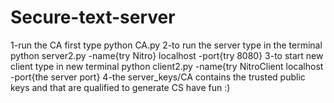 # Secure-text-server
1-run the CA first type
python CA.py
2-to run the server type in the terminal
python server2.py -name{try Nitro} localhost -port{try 8080}
3-to start new client type in new terminal
python client2.py -name{try NitroClient localhost -port{the server port}
4-the server_keys/CA contains the trusted public keys and that are qualified to generate CS
have fun :)
